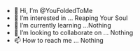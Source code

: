 - 👋 Hi, I’m @YouFoldedToMe
- 👀 I’m interested in ... Reaping Your Soul
- 🌱 I’m currently learning ...Nothing
- 💞️ I’m looking to collaborate on ... Nothing 
- 📫 How to reach me ... Nothing 

<!---
YouFoldedToMe/YouFoldedToMe is a ✨ special ✨ repository because its `README.md` (this file) appears on your GitHub profile.
You can click the Preview link to take a look at your changes.
--->
